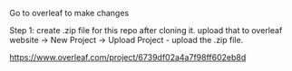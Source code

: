 Go to overleaf to make changes

Step 1:
 create .zip file for this repo after cloning it. 
 upload that to overleaf website -> New Project -> Upload Project - upload the .zip file.

https://www.overleaf.com/project/6739df02a4a7f98ff602eb8d
